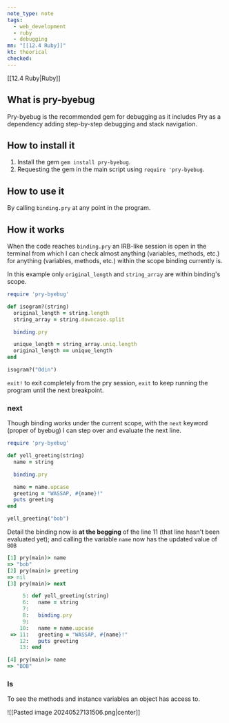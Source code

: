 ```yaml
---
note_type: note
tags:
  - web_development
  - ruby
  - debugging
mn: "[[12.4 Ruby]]"
kt: theorical
checked: 
---
```

[[12.4 Ruby|Ruby]]

## What is pry-byebug
Pry-byebug is the recommended gem for debugging as it includes Pry as a dependency adding step-by-step debugging and stack navigation.

## How to install it
1. Install the gem `gem install pry-byebug`.
2. Requesting the gem in the main script using `require 'pry-byebug`. 

## How to use it
By calling `binding.pry` at any point in the program.

## How it works
When the code reaches `binding.pry` an IRB-like session is open in the terminal from which I can check almost anything (variables, methods, etc.) for anything (variables, methods, etc.) within the scope binding currently is. 

In this example only `original_length` and `string_array` are within binding's scope. 
```ruby
require 'pry-byebug'

def isogram?(string)
  original_length = string.length
  string_array = string.downcase.split

  binding.pry

  unique_length = string_array.uniq.length
  original_length == unique_length
end

isogram?("Odin")
```

`exit!` to exit completely from the pry session, `exit` to keep running the program until the next breakpoint. 
### next
Though binding works under the current scope, with the `next` keyword (proper of byebug) I can step over and evaluate the next line. 

```ruby
require 'pry-byebug'

def yell_greeting(string)
  name = string

  binding.pry

  name = name.upcase
  greeting = "WASSAP, #{name}!"
  puts greeting
end

yell_greeting("bob")

```

Detail the binding now is **at the begging** of the line 11 (that line hasn't been evaluated yet); and calling the variable `name` now has the updated value of `BOB`

```ruby
[1] pry(main)> name
=> "bob"
[2] pry(main)> greeting
=> nil
[3] pry(main)> next

     5: def yell_greeting(string)
     6:   name = string
     7:
     8:   binding.pry
     9:
    10:   name = name.upcase
 => 11:   greeting = "WASSAP, #{name}!"
    12:   puts greeting
    13: end

[4] pry(main)> name
=> "BOB"


```
### ls
To see the methods and instance variables an object has access to. 

![[Pasted image 20240527131506.png|center]]

